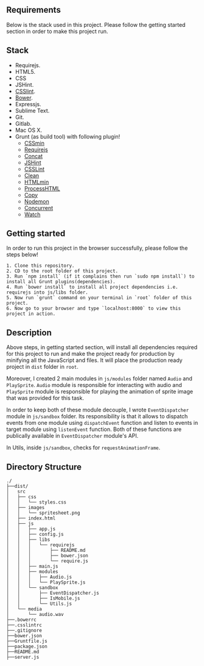 ## Requirements
Below is the stack used in this project. Please follow the getting started section in order to make this project run.

## Stack
 - Requirejs.
 - HTML5.
 - CSS
 - JSHint.
 - [CSSlint](https://github.com/CSSLint/csslint).
 - [Bower](http://bower.io/).
 - Expressjs.
 - Sublime Text.
 - Git.
 - Gitlab.
 - Mac OS X.
 - Grunt (as build tool) with following plugin!
   - [CSSmin](https://github.com/gruntjs/grunt-contrib-cssmin)
   - [Requirejs](https://github.com/gruntjs/grunt-contrib-requirejs)
   - [Concat](https://github.com/gruntjs/grunt-contrib-concat)
   - [JSHint](https://github.com/gruntjs/grunt-contrib-jshint)
   - [CSSLint](https://github.com/gruntjs/grunt-contrib-csslint)
   - [Clean](https://github.com/gruntjs/grunt-contrib-clean)
   - [HTMLmin](https://github.com/gruntjs/grunt-contrib-htmlmin)
   - [ProcessHTML](https://github.com/dciccale/grunt-processhtml)
   - [Copy](https://github.com/gruntjs/grunt-contrib-copy)
   - [Nodemon](https://github.com/ChrisWren/grunt-nodemon)
   - [Concurrent](https://github.com/sindresorhus/grunt-concurrent)
   - [Watch](https://github.com/gruntjs/grunt-contrib-watch)

## Getting started
In order to run this project in the browser successfully, please follow the steps below!

	1. Clone this repository.
	2. CD to the root folder of this project.
	3. Run `npm install` (if it complains then run `sudo npm install`) to install all Grunt plugins(dependencies).
	4. Run `bower install` to install all project dependencies i.e. requirejs into js/libs folder.
	5. Now run `grunt` command on your terminal in `root` folder of this project.
	6. Now go to your browser and type `localhost:8000` to view this project in action.

## Description
Above steps, in getting started section, will install all dependencies required for this project to run and make the project ready for
production by minifying all the JavaScript and files. It will place the production ready project in `dist` folder in `root`.

Moreover, I created 2 main modules in `js/modules` folder named `Audio` and `PlaySprite`. `Audio` module is responsible for interacting with audio and `PlaySprite` module is responsible for playing the animation of sprite image that was provided for this task.

In order to keep both of these module decouple, I wrote `EventDispatcher` module in `js/sandbox` folder. Its responsibility is that it
allows to dispatch events from one module using `dispatchEvent` function and listen to events in target module using `listenEvent` 
function. Both of these functions are publically available in `EventDispatcher` module's API.

In Utils, inside `js/sandbox`, checks for `requestAnimationFrame`.

## Directory Structure

```
./
├──dist/
│	src
│	├── css
│	│   └── styles.css
│	├── images
│	│   └── spritesheet.png
│	├── index.html
│	├── js
│	│   ├── app.js
│	│   ├── config.js
│	│   ├── libs
│	│   │   └── requirejs
│	│   │       ├── README.md
│	│   │       ├── bower.json
│	│   │       └── require.js
│	│   ├── main.js
│	│   ├── modules
│	│   │   ├── Audio.js
│	│   │   └── PlaySprite.js
│	│   └── sandbox
│	│       ├── EventDispatcher.js
│	│       ├── IsMobile.js
│	│       └── Utils.js
│	└── media
│	    └── audio.wav
├──.bowerrc
├──.csslintrc
├──.gitignore
├──bower.json
├──Gruntfile.js
├──package.json
├──README.md
├──server.js
```
